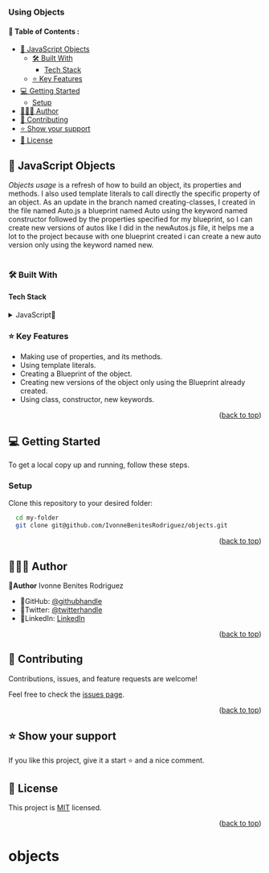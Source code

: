 ### Using Objects 
#### 📗 Table of Contents : 

- [📖 JavaScript Objects ](#-javascript-objects-)
  - [🛠 Built With ](#-built-with-)
    - [Tech Stack ](#tech-stack-)
  - [⭐️ Key Features ](#️-key-features-)
- [💻 Getting Started ](#-getting-started-)
  - [Setup](#setup)
- [👩🏽‍💻 Author ](#-author-)
- [🤝 Contributing ](#-contributing-)
- [⭐️ Show your support ](#️-show-your-support-)
- [📝 License ](#-license-)

<!-- PROJECT DESCRIPTION -->

## 📖 JavaScript Objects <a name="about-project"></a>
*Objects usage* is a refresh of how to build an object, its properties and methods.
I also used template literals to call directly the specific property of an object.
As an update in the branch named creating-classes, I created in the file named Auto.js a blueprint named Auto using the keyword named constructor followed by the properties specified for my blueprint, so I can create new versions of autos like I did in the newAutos.js file, it helps me a lot to the project because with one blueprint created i can create a new auto version only using the keyword named new.  
<br/>

### 🛠 Built With <a name="built-with"></a>

#### Tech Stack <a name="tech-stack"></a>

<details>
<summary>JavaScript🌷</summary>
  <ul>
    <li><a href="https://developer.mozilla.org/en-US/docs/Web/JavaScript">JS vanilla🌷</a></li>
  </ul>
  </details>


### ⭐️ Key Features <a name="key-features"></a>
-  Making use of properties, and its methods.
-  Using template literals.
-  Creating a Blueprint of the object.
-  Creating new versions of the object only using the Blueprint already created.
-  Using class, constructor, new keywords.

<p align="right">(<a href="#readme-top">back to top</a>)</p>

## 💻 Getting Started <a name="getting-started"></a>

To get a local copy up and running, follow these steps.

###  Setup

Clone this repository to your desired folder:


```sh
  cd my-folder
  git clone git@github.com/IvonneBenitesRodriguez/objects.git
```

<p align="right">(<a href="#readme-top">back to top</a>)</p>

## 👩🏽‍💻 Author <a name="author"></a>

🌸**Author** Ivonne Benites Rodriguez <br/>

- 🌷GitHub: [@githubhandle](https://github.com/IvonneBenitesRodriguez)
- 🌷Twitter: [@twitterhandle](https://twitter.com/IvonneBenitesR)
- 🌷LinkedIn: [LinkedIn](https://www.linkedin.com/in/ivonnebenites/)
  

<p align="right">(<a href="#readme-top">back to top</a>)</p>

## 🤝 Contributing <a name="contributing"></a>

Contributions, issues, and feature requests are welcome!

Feel free to check the [issues page](../../issues/).

<p align="right">(<a href="#readme-top">back to top</a>)</p>

## ⭐️ Show your support <a name="support"></a>

If you like this project, give it a start ⭐️ and a nice comment.

## 📝 License <a name="license"></a>

This project is [MIT](./LICENSE) licensed.

<p align="right">(<a href="#readme-top">back to top</a>)</p>

# objects

